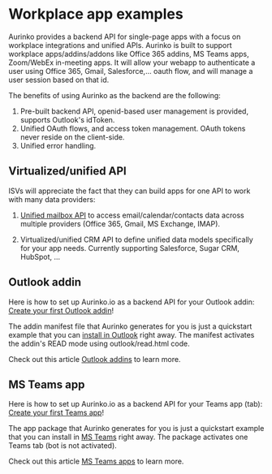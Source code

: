 # Workplace app examples

Aurinko provides a backend API for single-page apps with a focus on workplace integrations and unified APIs. Aurinko is built to support workplace apps/addins/addons like Office 365 addins, MS Teams apps, Zoom/WebEx in-meeting apps. It will allow your webapp to authenticate a user using Office 365, Gmail, Salesforce,... oauth flow, and will manage a user session based on that id. 

The benefits of using Aurinko as the backend are the following:

1. Pre-built backend API, openid-based user management is provided, supports Outlook's idToken.
2. Unified OAuth flows, and access token management. OAuth tokens never reside on the client-side.
3. Unified error handling. 

## Virtualized/unified API

ISVs will appreciate the fact that they can build apps for one API to work with many data providers:

1. [Unified mailbox API](https://docs.aurinko.io/article/8-what-is-aurinko) to access email/calendar/contacts data across multiple providers (Office 365, Gmail, MS Exchange, IMAP).

2. Virtualized/unified CRM API to define unified data models specifically for your app needs. Currently supporting Salesforce, Sugar CRM, HubSpot, ...


## Outlook addin

Here is how to set up Aurinko.io as a backend API for your Outlook addin: [Create your first Outlook addin](https://docs.aurinko.io/article/36-create-your-first-outlook-addin)!

The addin manifest file that Aurinko generates for you is just a quickstart example that you can [install in Outlook](https://docs.aurinko.io/article/37-office-365-installing-outlook-addin) right away. The manifest activates the addin's READ mode using outlook/read.html code. 

Check out this article [Outlook addins](https://docs.aurinko.io/article/30-outlook-addins) to learn more.

## MS Teams app

Here is how to set up Aurinko.io as a backend API for your Teams app (tab): [Create your first Teams app](https://docs.aurinko.io/article/40-create-your-first-ms-teams-app)!

The app package that Aurinko generates for you is just a quickstart example that you can install in [MS Teams](https://docs.aurinko.io/article/38-installing-ms-teams-app) right away. The package activates one Teams tab (bot is not activated).

Check out this article [MS Teams apps](https://docs.aurinko.io/article/31-microsoft-teams-apps) to learn more.

